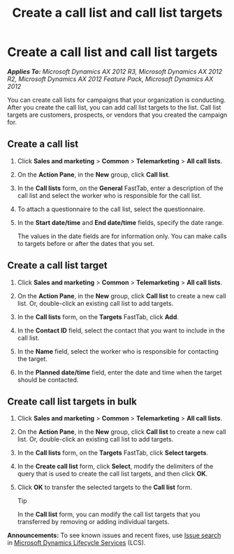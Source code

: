 ﻿---
title: Create a call list and call list targets
TOCTitle: Create a call list and call list targets
ms:assetid: 2df28ac8-6f38-4072-af3d-851f59abfc12
ms:mtpsurl: https://technet.microsoft.com/en-us/library/Aa548442(v=AX.60)
ms:contentKeyID: 36811403
ms.date: 04/18/2014
mtps_version: v=AX.60
---

# Create a call list and call list targets 


_**Applies To:** Microsoft Dynamics AX 2012 R3, Microsoft Dynamics AX 2012 R2, Microsoft Dynamics AX 2012 Feature Pack, Microsoft Dynamics AX 2012_

You can create call lists for campaigns that your organization is conducting. After you create the call list, you can add call list targets to the list. Call list targets are customers, prospects, or vendors that you created the campaign for.

## Create a call list

1.  Click **Sales and marketing** \> **Common** \> **Telemarketing** \> **All call lists**.

2.  On the **Action Pane**, in the **New** group, click **Call list**.

3.  In the **Call lists** form, on the **General** FastTab, enter a description of the call list and select the worker who is responsible for the call list.

4.  To attach a questionnaire to the call list, select the questionnaire.

5.  In the **Start date/time** and **End date/time** fields, specify the date range.
    
    The values in the date fields are for information only. You can make calls to targets before or after the dates that you set.

## Create a call list target

1.  Click **Sales and marketing** \> **Common** \> **Telemarketing** \> **All call lists**.

2.  On the **Action Pane**, in the **New** group, click **Call list** to create a new call list. Or, double-click an existing call list to add targets.

3.  In the **Call lists** form, on the **Targets** FastTab, click **Add**.

4.  In the **Contact ID** field, select the contact that you want to include in the call list.

5.  In the **Name** field, select the worker who is responsible for contacting the target.

6.  In the **Planned date/time** field, enter the date and time when the target should be contacted.

## Create call list targets in bulk

1.  Click **Sales and marketing** \> **Common** \> **Telemarketing** \> **All call lists**.

2.  On the **Action Pane**, in the **New** group, click **Call list** to create a new call list. Or, double-click an existing call list to add targets.

3.  In the **Call lists** form, on the **Targets** FastTab, click **Select targets**.

4.  In the **Create call list** form, click **Select**, modify the delimiters of the query that is used to create the call list targets, and then click **OK**.

5.  Click **OK** to transfer the selected targets to the **Call list** form.
    

    > [!TIP]
    > <P>In the <STRONG>Call list</STRONG> form, you can modify the call list targets that you transferred by removing or adding individual targets.</P>


  
**Announcements:** To see known issues and recent fixes, use [Issue search](http://go.microsoft.com/fwlink/?linkid=389258) in [Microsoft Dynamics Lifecycle Services](http://go.microsoft.com/fwlink/?linkid=306505) (LCS).

